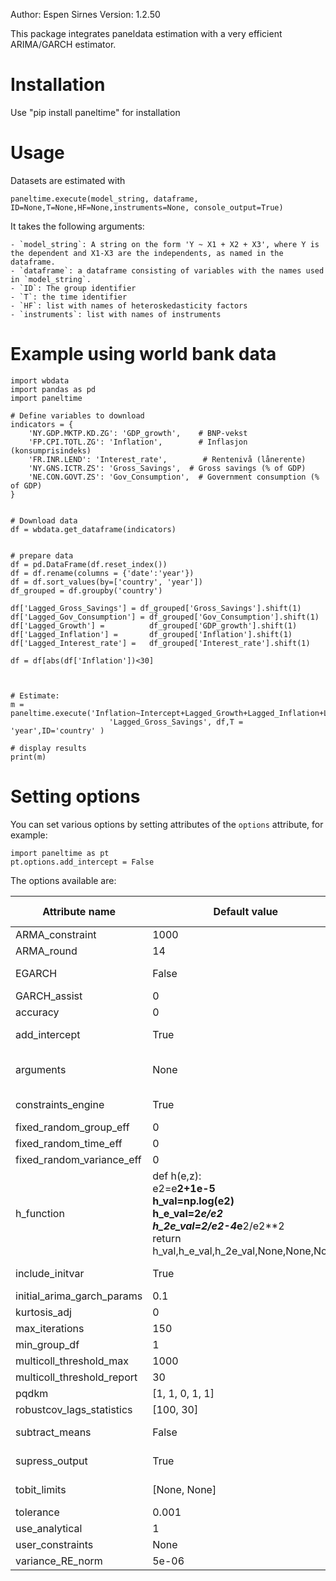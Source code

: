 Author: Espen Sirnes
Version: 1.2.50

This package integrates paneldata estimation with a very efficient ARIMA/GARCH
estimator. 


# Installation


Use "pip install paneltime" for installation


# Usage

Datasets are estimated with 

```
paneltime.execute(model_string, dataframe, ID=None,T=None,HF=None,instruments=None, console_output=True)
```
It takes the following arguments:

	- `model_string`: A string on the form 'Y ~ X1 + X2 + X3', where Y is the dependent and X1-X3 are the independents, as named in the dataframe.
	- `dataframe`: a dataframe consisting of variables with the names used in `model_string`.
	- `ID`: The group identifier
	- `T`: the time identifier
	- `HF`: list with names of heteroskedasticity factors
	- `instruments`: list with names of instruments
  

# Example using world bank data
```
import wbdata
import pandas as pd
import paneltime 

# Define variables to download
indicators = {
    'NY.GDP.MKTP.KD.ZG': 'GDP_growth',    # BNP-vekst
    'FP.CPI.TOTL.ZG': 'Inflation',        # Inflasjon (konsumprisindeks)
    'FR.INR.LEND': 'Interest_rate',        # Rentenivå (lånerente)
	'NY.GNS.ICTR.ZS': 'Gross_Savings',  # Gross savings (% of GDP)
    'NE.CON.GOVT.ZS': 'Gov_Consumption',  # Government consumption (% of GDP)
}


# Download data
df = wbdata.get_dataframe(indicators)


# prepare data
df = pd.DataFrame(df.reset_index())
df = df.rename(columns = {'date':'year'})
df = df.sort_values(by=['country', 'year'])
df_grouped = df.groupby('country')

df['Lagged_Gross_Savings'] = df_grouped['Gross_Savings'].shift(1)
df['Lagged_Gov_Consumption'] = df_grouped['Gov_Consumption'].shift(1)
df['Lagged_Growth'] =          df_grouped['GDP_growth'].shift(1)
df['Lagged_Inflation'] =       df_grouped['Inflation'].shift(1)
df['Lagged_Interest_rate'] =   df_grouped['Interest_rate'].shift(1)

df = df[abs(df['Inflation'])<30]



# Estimate:
m = paneltime.execute('Inflation~Intercept+Lagged_Growth+Lagged_Inflation+Lagged_Interest_rate+'
					  'Lagged_Gross_Savings', df,T = 'year',ID='country' )

# display results
print(m)

```


# Setting options

You can set various options by setting attributes of the `options` attribute, for example: 
```
import paneltime as pt
pt.options.add_intercept = False
```

The options available are:


|Attribute name|Default value|Permissible<br>values|Description|
|--------------|-------------|-----------|-----------|
|ARMA_constraint|1000|None|float|ARMA coefficient constraint: Maximum absolute value of ARMA coefficients|
|ARMA_round|14|%s>0|int|# of signficant digits: Number og digits to round elements in the ARMA matrices by. Small differences in these values can change the optimization path and makes the estimate less robustNumber of significant digits in ARMA|
|EGARCH|False|[True, False]|bool|Estimate GARCH directly: Normal GARCH, as opposed to EGARCH if True|
|GARCH_assist|0|%s>=0|float|GARCH assist: Amount of weight put on assisting GARCH variance to be close to squared residuals|
|accuracy|0|%s>0|int|Accuracy: Accuracy of the optimization algorithm. 0 = fast and inaccurate, 3=slow and maximum accuracy|
|add_intercept|True|[True, False]|bool|Add intercept: If True, adds intercept if not all ready in the data|
|arguments|None|None|['str', 'dict', 'list', 'ndarray']|Initial arguments: A dict or string defining a dictionary in python syntax containing the initial arguments.An example can be obtained by printing ll.args.args_d|
|constraints_engine|True|[True, False]|bool|Uses constraints engine: Determines whether to use the constraints engine|
|fixed_random_group_eff|0|[0, 1, 2]|int|Group fixed random effect: Fixed, random or no group effects|
|fixed_random_time_eff|0|[0, 1, 2]|int|Time fixed random effect: Fixed, random or no time effects|
|fixed_random_variance_eff|0|[0, 1, 2]|int|Variance fixed random effects: Fixed, random or no group effects for variance|
|h_function|def h(e,z):<br><t>e2<t><t><t>=<t>e**2+1e-5<br><t>h_val<t><t>=<t>np.log(e2)<br><t>h_e_val<t><t>=<t>2*e/e2<br><t>h_2e_val<t>=<t>2/e2-4*e**2/e2**2<br><t>return h_val,h_e_val,h_2e_val,None,None,None<br>|None|str|GARCH function: You can supply your own heteroskedasticity function. It must be a function of<br>residuals e and a shift parameter z that is determined by the maximization procedure<br>the function must return the value and its computation in the following order:<br>h, dh/de, (d^2)h/de^2, dh/dz, (d^2)h/dz^2,(d^2)h/(dz*de)|
|include_initvar|True|[True, False]|bool|Include initial variance: If True, includes an initaial variance term|
|initial_arima_garch_params|0.1|%s>=0|float|initial size of arima-garch parameters: The initial size of arima-garch parameters (all directions will be attempted|
|kurtosis_adj|0|%s>=0|float|Amount of kurtosis adjustment: Amount of kurtosis adjustment|
|max_iterations|150|%s>0|int|Maximum number of iterations: Maximum number of iterations|
|min_group_df|1|%s>0|int|Minimum degrees of freedom: The smallest permissible number of observations in each group. Must be at least 1|
|multicoll_threshold_max|1000|None|float|Multicollinearity threshold: Threshold for imposing constraints on collineary variables|
|multicoll_threshold_report|30|None|float|Multicollinearity threshold: Threshold for reporting multicoll problems|
|pqdkm|[1, 1, 0, 1, 1]|%s>=0|int|ARIMA-GARCH orders: ARIMA-GARCH parameters:|
|robustcov_lags_statistics|[100, 30]|%s>1|int|Robust covariance lags (time): Numer of lags used in calculation of the robust <br>covariance matrix for the time dimension|
|subtract_means|False|[True, False]|bool|Subtract means: If True, subtracts the mean of all variables. This may be a remedy for multicollinearity if the mean is not of interest.|
|supress_output|True|[True, False]|bool|Supress output: If True, no output is printed.|
|tobit_limits|[None, None]|None|['float', 'NoneType']|Tobit-model limits: Determines the limits in a tobit regression. Element 0 is lower limit and element1 is upper limit. If None, the limit is not active|
|tolerance|0.001|%s>0|float|Tolerance: Tolerance. When the maximum absolute value of the gradient divided by the hessian diagonalis smaller than the tolerance, the procedure is Tolerance in maximum likelihood|
|use_analytical|1|[0, 1, 2]|int|Analytical Hessian: Use analytical Hessian|
|user_constraints|None|None|['str', 'dict']|User constraints: You can add constraints as a dict or as a string in python dictonary syntax.<br>|
|variance_RE_norm|5e-06|%s>0|float|Variance RE/FE normalization point in log function: This parameter determines at which point the log function involved in the variance RE/FE calculations, will be extrapolate by a linear function for smaller values|


